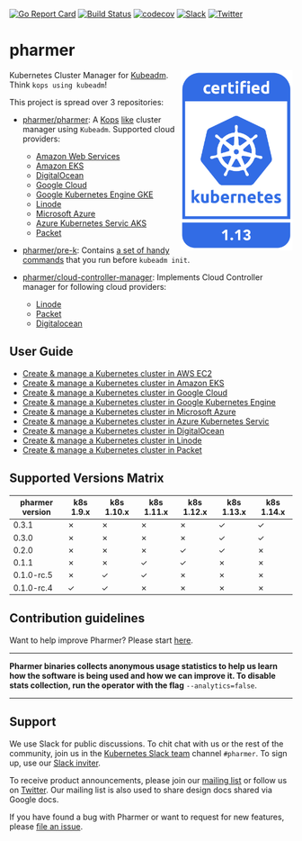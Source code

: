 [![Go Report Card](https://goreportcard.com/badge/pharmer.dev/pharmer)](https://goreportcard.com/report/pharmer.dev/pharmer)
[![Build Status](https://travis-ci.org/pharmer/pharmer.svg?branch=master)](https://travis-ci.org/pharmer/pharmer)
[![codecov](https://codecov.io/gh/pharmer/pharmer/branch/master/graph/badge.svg)](https://codecov.io/gh/pharmer/pharmer)
[![Slack](http://slack.kubernetes.io/badge.svg)](http://slack.kubernetes.io/#pharmer)
[![Twitter](https://img.shields.io/twitter/follow/appscodehq.svg?style=social&logo=twitter&label=Follow)](https://twitter.com/intent/follow?screen_name=AppsCodeHQ)

# pharmer
<img src="https://raw.githubusercontent.com/cncf/artwork/master/projects/kubernetes/certified-kubernetes/1.13/color/certified-kubernetes-1.13-color.png" align="right" width="200px">Kubernetes Cluster Manager for [Kubeadm](https://github.com/kubernetes/kubeadm). Think `kops using kubeadm`!

This project is spread over 3 repositories:

- [pharmer/pharmer](https://pharmer.dev/pharmer): A [Kops](https://github.com/kubernetes/kops) [like](https://pharmer.dev/pharmer/blob/master/docs/reference/pharmer.md) cluster manager using `Kubeadm`. Supported cloud providers:
  - [Amazon Web Services](https://aws.amazon.com/)
  - [Amazon EKS](https://docs.aws.amazon.com/eks/latest/userguide/getting-started.html)
  - [DigitalOcean](https://www.digitalocean.com/)
  - [Google Cloud](https://cloud.google.com/compute/)
  - [Google Kubernetes Engine GKE](https://cloud.google.com/kubernetes-engine/)
  - [Linode](https://www.linode.com/)
  - [Microsoft Azure](https://azure.microsoft.com/en-us/)
  - [Azure Kubernetes Servic AKS](https://docs.microsoft.com/en-us/azure/aks/)
  - [Packet](https://www.packet.net/)
  <!-- - [Scaleway](https://www.scaleway.com/)
  - [Softlayer](http://www.softlayer.com/)
  - [Vultr](https://www.vultr.com/) -->

- [pharmer/pre-k](https://github.com/pharmer/pre-k): Contains [a set of handy commands](https://github.com/pharmer/pre-k/blob/master/docs/reference/pre-k.md) that you run before `kubeadm init`.

- [pharmer/cloud-controller-manager](https://pharmer.dev/cloud-controller-manager): Implements Cloud Controller manager for following cloud providers:
  - [Linode](https://www.linode.com/)
  - [Packet](https://www.packet.net/)
  - [Digitalocean](https://digitalocean.com)
  <!-- - [Scaleway](https://www.scaleway.com/) -->
  <!-- - [Softlayer](http://www.softlayer.com/) -->
  <!-- - [Vultr](https://www.vultr.com/) -->

## User Guide
 - [Create & manage a Kubernetes cluster in AWS EC2](https://github.com/pharmer/docs/tree/master/docs/guides/aws/README.md)
 - [Create & manage a Kubernetes cluster in Amazon EKS](https://github.com/pharmer/docs/tree/master/docs/guides/eks/README.md)
 - [Create & manage a Kubernetes cluster in Google Cloud](https://github.com/pharmer/docs/tree/master/docs/guides/gce/README.md)
 - [Create & manage a Kubernetes cluster in Google Kubernetes Engine](https://github.com/pharmer/docs/tree/master/docs/guides/gke/README.md)
 - [Create & manage a Kubernetes cluster in Microsoft Azure](https://github.com/pharmer/docs/tree/master/docs/guides/azure/README.md)
 - [Create & manage a Kubernetes cluster in Azure Kubernetes Servic](https://github.com/pharmer/docs/tree/master/docs/guides/aks/README.md)
 - [Create & manage a Kubernetes cluster in DigitalOcean](https://github.com/pharmer/docs/tree/master/docs/guides/digitalocean/README.md)
 - [Create & manage a Kubernetes cluster in Linode](https://github.com/pharmer/docs/tree/master/docs/guides/linode/README.md)
 - [Create & manage a Kubernetes cluster in Packet](https://github.com/pharmer/docs/tree/master/docs/guides/packet/README.md)
 <!-- - [Create & manage a Kubernetes cluster in Scaleway](https://github.com/pharmer/docs/tree/master/docs/cloud/scaleway/README.md)
 - [Create & manage a Kubernetes cluster in Vultr](https://github.com/pharmer/docs/tree/master/docs/cloud/vultr/README.md) -->

## Supported Versions Matrix

| pharmer version | k8s 1.9.x | k8s 1.10.x | k8s 1.11.x | k8s 1.12.x | k8s 1.13.x | k8s 1.14.x
|-----------------|-----------|------------|------------|------------|---------|---------------
| 0.3.1           | &#10007;  | &#10007;   | &#10007;   |&#10007;    | &#10003;| &#10003;
| 0.3.0           | &#10007;  | &#10007;   | &#10007;   |&#10007;    | &#10003;| &#10003;
| 0.2.0           | &#10007;  | &#10007;   | &#10007;   | &#10003;   | &#10003;| &#10007;
| 0.1.1           | &#10007;  | &#10007;   | &#10003;   | &#10003;   | &#10007;| &#10007;
| 0.1.0-rc.5      | &#10007;  | &#10003;   | &#10003;   | &#10007;   | &#10007;| &#10007;
| 0.1.0-rc.4      | &#10003;  | &#10003;   | &#10007;   | &#10007;   | &#10007;| &#10007;

## Contribution guidelines
Want to help improve Pharmer? Please start [here](/CONTRIBUTING.md).

---

**Pharmer binaries collects anonymous usage statistics to help us learn how the software is being used and how we can improve it. To disable stats collection, run the operator with the flag** `--analytics=false`.

---

## Support
We use Slack for public discussions. To chit chat with us or the rest of the community, join us in the [Kubernetes Slack team](https://kubernetes.slack.com/messages/C81LSKMPE/details/) channel `#pharmer`. To sign up, use our [Slack inviter](http://slack.kubernetes.io/).

To receive product announcements, please join our [mailing list](https://groups.google.com/forum/#!forum/pharmer) or follow us on [Twitter](https://twitter.com/AppsCodeHQ). Our mailing list is also used to share design docs shared via Google docs.

If you have found a bug with Pharmer or want to request for new features, please [file an issue](https://github.com/pharmer/pharmer/issues/new).
